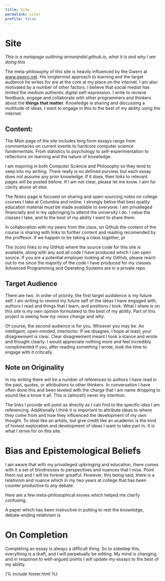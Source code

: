 ```yaml
---
title: Site
permalink: site/
profile: false
---
```

# Site 
*This is a metapage outlining armanjndal.github.io, what it is and why I am doing this*

The meta-philosophy of this site is heavily influenced by the Gwern at www.gwern.net. His longtermist approach to learning and the target audience he writes for are at the core at my place on the internet. I am also motivated by a number of other factors. I believe that social mediat has limited the medium authentic digital self-expression. I write to recieve feedback, engage and collaborate with other programmers and thinkers about the **things that matter**. Knowledge is sharing and discussing a multitude of ideas. I want to engage in this to the best of my ability using the internet. 

## Content:
The *Main* page of the site includes long form essays range from commentaries on current events to hardcore computer science fundementals. From statistics to psychology to self-experimentation to reflections on learning and the nature of knowledge. 

 I am majoring in both Computer Science and Philosophy so they tend to seep into my writing. There really is no defined purview, but each essay does not assume any prior knowledge. If it does, then links to relevant pages will be posted before. If I am not clear, please let me know. I aim for clarity above all else. 

The *Notes* page is focused on sharing and open-sourcing notes on college courses I take at Columbia and online. I strongly belive that best quality education material must be made available to everyone. I am privalleged financially and in my upbringing to attend the university I do. I value the classes I take, and to the best of my ability I want to share them. 

In collaboration with my peers from the class, on Github the content of the course is sharing with links to further content and reading recomended by the proffesor. If we happen to be taking a class together, pl

The (icon) links to my GitHub where the source code for this site is available, along with any and all code I have produced which I can open source. If you are a potential employer looking at my GitHub, please reach out to me since the majority of the code I have produced for my classes Advanced Programming and Operating Systems are in a private repo. 


## Target Audience 
There are two. In order of priority, the first target audidence is my future self. I am writing to remind my future self of the  ideas I have engaged with, authors I read and things that I learn, and positions I took. What I share is on this site is my own opinion formulated to the best of my ability. Part of this project is seeing *how my views change* and *why*. 

Of course, the second audience is for you. Whoever you may be. An intelligent, open-minded, interloctor.  If we disagree, I hope at least, your disagreement is clear. Clear disagreement meant I took a stance and wrote and thought clearly. I would appreciate nothing more and feel incredibly complimented if you, after reading something I wrote, took the time to engage with it critically.

## Note on Originality
In my writing there will be a number of references to authors I have read in the past, quotes, or attributions to other thinkers. In conversation I have often done this and been leveled with the charge that I am name dropping to sound like a know it all. This is (almost!) never my intention. 

The links I provide will point as directly as I can find to the specific idea I am referencing. Additionally I think it is important to attribute ideas to where they come from and how they influenced the development of my own thought. To steal like an artists, but give credit like an academic is the kind of honest exploration and development of ideas I want to take part in. It is what I strive for on this site.

# Bias and Epistemological Beliefs 
I am aware that with my privalleged upbringing and education, there comes with it a set of blindnesses to perspectives and nuances that I miss. Point them out and I will be forever greatful. However, this being said, there is a relativism and nuance which in my two years at college that has been counter productive to any debate. 

Here are a few meta-philosophical moves which helped me clairfy confusing. 

A paper which has been instructive in putting to rest the knowledge, debate-ending relativism is 


# On Completion 
Completing an essay is always a difficult thing. So to sidestep this, everything is a draft, and I will perpetually be editing. My mind is changing, and in response to well-argued points I will update my essays to the best of my ability.  

{% include footer.html %}
